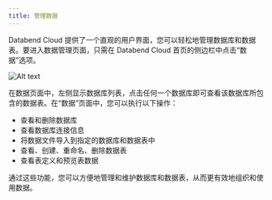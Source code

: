 ```yaml
---
title: 管理数据
---
```


Databend Cloud 提供了一个直观的用户界面，您可以轻松地管理数据库和数据表。要进入数据管理页面，只需在 Databend Cloud 首页的侧边栏中点击“数据”选项。

![Alt text](@site/static/img/documents_cn/getting-started/data.png)

在数据页面中，左侧显示数据库列表，点击任何一个数据库即可查看该数据库所包含的数据表。在“数据”页面中，您可以执行以下操作：

- 查看和删除数据库
- 查看数据库连接信息
- 将数据文件导入到指定的数据库和数据表中
- 查看、创建、重命名、删除数据表
- 查看表定义和预览表数据

通过这些功能，您可以方便地管理和维护数据库和数据表，从而更有效地组织和使用数据。